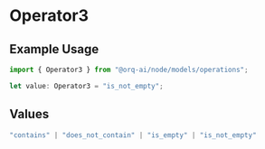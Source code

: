 # Operator3

## Example Usage

```typescript
import { Operator3 } from "@orq-ai/node/models/operations";

let value: Operator3 = "is_not_empty";
```

## Values

```typescript
"contains" | "does_not_contain" | "is_empty" | "is_not_empty"
```